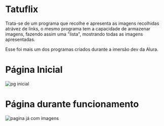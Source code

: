 # Tatuflix
Trata-se de um programa que recolhe e apresenta as imagens recolhidas atrávez de links, o mesmo programa tem a capacidade
de armazenar imagens, fazendo assim uma "lista", mostrando todas as imagens apresentadas.

Esse foi mais um dos programas criados durante a imersão dev da Alura.



# Página Inicial
![pg inicial](https://user-images.githubusercontent.com/80359142/134538475-bbd2dfd6-69e5-4fb3-8afc-b4b19b24771f.PNG)

# Página durante funcionamento 
![pagina já com imagens](https://user-images.githubusercontent.com/80359142/134538461-12578b7e-a1d2-47c7-807f-2e870a7a1b2a.PNG)


